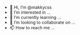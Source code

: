 - 👋 Hi, I’m @makkycss
- 👀 I’m interested in ...
- 🌱 I’m currently learning ...
- 💞️ I’m looking to collaborate on ...
- 📫 How to reach me ...

<!---
makkycss/makkycss is a ✨ special ✨ repository because its `README.md` (this file) appears on your GitHub profile.
You can click the Preview link to take a look at your changes.
--->
